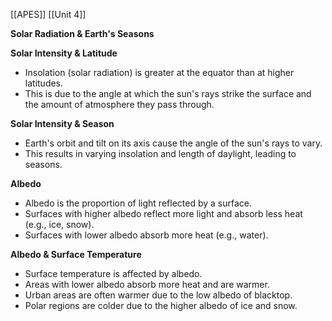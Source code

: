 [[APES]]
[[Unit 4]]




**Solar Radiation & Earth's Seasons**

**Solar Intensity & Latitude**

* Insolation (solar radiation) is greater at the equator than at higher latitudes.
* This is due to the angle at which the sun's rays strike the surface and the amount of atmosphere they pass through.

**Solar Intensity & Season**

* Earth's orbit and tilt on its axis cause the angle of the sun's rays to vary.
* This results in varying insolation and length of daylight, leading to seasons.

**Albedo**

* Albedo is the proportion of light reflected by a surface.
* Surfaces with higher albedo reflect more light and absorb less heat (e.g., ice, snow).
* Surfaces with lower albedo absorb more heat (e.g., water).

**Albedo & Surface Temperature**

* Surface temperature is affected by albedo.
* Areas with lower albedo absorb more heat and are warmer.
* Urban areas are often warmer due to the low albedo of blacktop.
* Polar regions are colder due to the higher albedo of ice and snow.